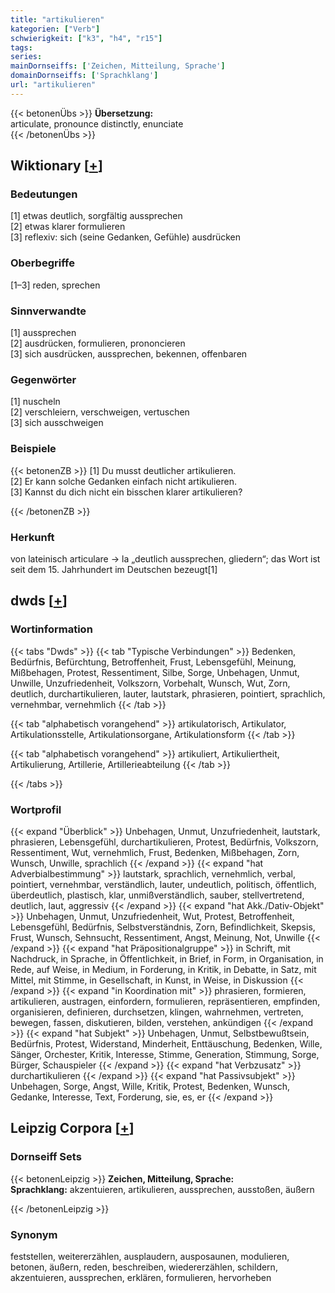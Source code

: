 ```yaml
---
title: "artikulieren"
kategorien: ["Verb"]
schwierigkeit: ["k3", "h4", "r15"]
tags:
series:
mainDornseiffs: ['Zeichen, Mitteilung, Sprache']
domainDornseiffs: ['Sprachklang']
url: "artikulieren"
---
```


{{< betonenÜbs >}}
**Übersetzung:**  
articulate, pronounce distinctly, enunciate  
{{< /betonenÜbs >}}

## Wiktionary [[+](https://de.wiktionary.org/wiki/artikulieren)]

### Bedeutungen
[1] etwas deutlich, sorgfältig aussprechen  
[2] etwas klarer formulieren  
[3] reflexiv: sich (seine Gedanken, Gefühle) ausdrücken  

### Oberbegriffe
[1–3] reden, sprechen  

### Sinnverwandte
[1] aussprechen  
[2] ausdrücken, formulieren, prononcieren  
[3] sich ausdrücken, aussprechen, bekennen, offenbaren  

### Gegenwörter
[1] nuscheln  
[2] verschleiern, verschweigen, vertuschen  
[3] sich ausschweigen  

### Beispiele
{{< betonenZB >}}
[1] Du musst deutlicher artikulieren.  
[2] Er kann solche Gedanken einfach nicht artikulieren.  
[3] Kannst du dich nicht ein bisschen klarer artikulieren?  

{{< /betonenZB >}}
### Herkunft
von lateinisch articulare → la „deutlich aussprechen, gliedern“; das Wort ist seit dem 15. Jahrhundert im Deutschen bezeugt[1]  



## dwds [[+](https://www.dwds.de/wb/artikulieren)]

### Wortinformation
{{< tabs "Dwds" >}}
{{< tab "Typische Verbindungen" >}}
Bedenken, Bedürfnis, Befürchtung, Betroffenheit, Frust, Lebensgefühl, Meinung, Mißbehagen, Protest, Ressentiment, Silbe, Sorge, Unbehagen, Unmut, Unwille, Unzufriedenheit, Volkszorn, Vorbehalt, Wunsch, Wut, Zorn, deutlich, durchartikulieren, lauter, lautstark, phrasieren, pointiert, sprachlich, vernehmbar, vernehmlich
{{< /tab >}}

{{< tab "alphabetisch vorangehend" >}}
artikulatorisch, Artikulator, Artikulationsstelle, Artikulationsorgane, Artikulationsform
{{< /tab >}}

{{< tab "alphabetisch vorangehend" >}}
artikuliert, Artikuliertheit, Artikulierung, Artillerie, Artillerieabteilung
{{< /tab >}}

{{< /tabs >}}

### Wortprofil
{{< expand "Überblick" >}} Unbehagen, Unmut, Unzufriedenheit, lautstark, phrasieren, Lebensgefühl, durchartikulieren, Protest, Bedürfnis, Volkszorn, Ressentiment, Wut, vernehmlich, Frust, Bedenken, Mißbehagen, Zorn, Wunsch, Unwille, sprachlich {{< /expand >}}
{{< expand "hat Adverbialbestimmung" >}} lautstark, sprachlich, vernehmlich, verbal, pointiert, vernehmbar, verständlich, lauter, undeutlich, politisch, öffentlich, überdeutlich, plastisch, klar, unmißverständlich, sauber, stellvertretend, deutlich, laut, aggressiv {{< /expand >}}
{{< expand "hat Akk./Dativ-Objekt" >}} Unbehagen, Unmut, Unzufriedenheit, Wut, Protest, Betroffenheit, Lebensgefühl, Bedürfnis, Selbstverständnis, Zorn, Befindlichkeit, Skepsis, Frust, Wunsch, Sehnsucht, Ressentiment, Angst, Meinung, Not, Unwille {{< /expand >}}
{{< expand "hat Präpositionalgruppe" >}} in Schrift, mit Nachdruck, in Sprache, in Öffentlichkeit, in Brief, in Form, in Organisation, in Rede, auf Weise, in Medium, in Forderung, in Kritik, in Debatte, in Satz, mit Mittel, mit Stimme, in Gesellschaft, in Kunst, in Weise, in Diskussion {{< /expand >}}
{{< expand "in Koordination mit" >}} phrasieren, formieren, artikulieren, austragen, einfordern, formulieren, repräsentieren, empfinden, organisieren, definieren, durchsetzen, klingen, wahrnehmen, vertreten, bewegen, fassen, diskutieren, bilden, verstehen, ankündigen {{< /expand >}}
{{< expand "hat Subjekt" >}} Unbehagen, Unmut, Selbstbewußtsein, Bedürfnis, Protest, Widerstand, Minderheit, Enttäuschung, Bedenken, Wille, Sänger, Orchester, Kritik, Interesse, Stimme, Generation, Stimmung, Sorge, Bürger, Schauspieler {{< /expand >}}
{{< expand "hat Verbzusatz" >}} durchartikulieren {{< /expand >}}
{{< expand "hat Passivsubjekt" >}} Unbehagen, Sorge, Angst, Wille, Kritik, Protest, Bedenken, Wunsch, Gedanke, Interesse, Text, Forderung, sie, es, er {{< /expand >}}

## Leipzig Corpora [[+](https://corpora.uni-leipzig.de/en/res?word=artikulieren&corpusId=deu_newscrawl-public_2018)]

### Dornseiff Sets
{{< betonenLeipzig >}}
**Zeichen, Mitteilung, Sprache:**  
**Sprachklang:** akzentuieren, artikulieren, aussprechen, ausstoßen, äußern  

{{< /betonenLeipzig >}}

### Synonym
feststellen, weitererzählen, ausplaudern, ausposaunen, modulieren, betonen, äußern, reden, beschreiben, wiedererzählen, schildern, akzentuieren, aussprechen, erklären, formulieren, hervorheben

